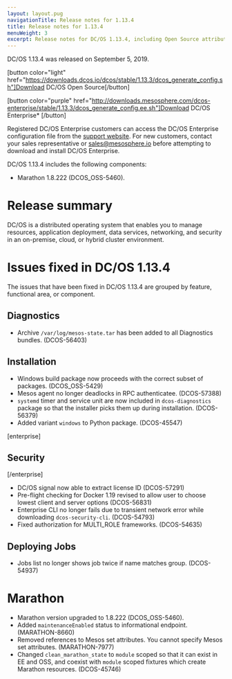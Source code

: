 ```yaml
---
layout: layout.pug
navigationTitle: Release notes for 1.13.4
title: Release notes for 1.13.4
menuWeight: 3
excerpt: Release notes for DC/OS 1.13.4, including Open Source attribution, and version policy.
---
```

DC/OS 1.13.4 was released on September 5, 2019.

[button color="light" href="https://downloads.dcos.io/dcos/stable/1.13.3/dcos_generate_config.sh"]Download DC/OS Open Source[/button]

[button color="purple" href="http://downloads.mesosphere.com/dcos-enterprise/stable/1.13.3/dcos_generate_config.ee.sh"]Download DC/OS Enterprise* [/button]

Registered DC/OS Enterprise customers can access the DC/OS Enterprise configuration file from the [support website](https://support.mesosphere.com/s/downloads). For new customers, contact your sales representative or <a href="mailto:sales@mesosphere.io">sales@mesosphere.io</a> before attempting to download and install DC/OS Enterprise.

DC/OS 1.13.4 includes the following components:

<!-- - DC/OS Enterprise UI updated to 1.13+v2.82.7 and plugins to 1.13+v2.82.7+33076c53.

- DC/OS Enterprise plugins updated to 1.13+v2.82.7+33076c53.

- DC/OS core CLI updated to 1.13-patch.5 bundled in the private registry.

- Apache Mesos 1.8.x [change log](https://github.com/apache/mesos/blob/07d053f68b75505a4386913f05d521fa5e36373d/CHANGELOG).

- Marathon 1.8.207 [change log](https://github.com/mesosphere/marathon/tree/9f3550487).

- Metronome 0.6.33 [change log](https://github.com/dcos/metronome/releases/tag/v0.6.33).
 -->

 - Marathon 1.8.222  (DCOS_OSS-5460).


# Release summary
DC/OS is a distributed operating system that enables you to manage resources, application deployment, data services, networking, and security in an on-premise, cloud, or hybrid cluster environment.

# Issues fixed in DC/OS 1.13.4
The issues that have been fixed in DC/OS 1.13.4 are grouped by feature, functional area, or component. 


## Diagnostics
- Archive `/var/log/mesos-state.tar` has been added to all Diagnostics bundles. (DCOS-56403)


## Installation

- Windows build package now proceeds with the correct subset of packages. (DCOS_OSS-5429)
- Mesos agent no longer deadlocks in RPC authenticatee. (DCOS-57388)
- `systemd` timer and service unit are now included in `dcos-diagnostics` package so that the installer picks them up during installation. (DCOS-56379)
 - Added variant `windows` to Python package. (DCOS-45547)


[enterprise]
## Security
[/enterprise]
- DC/OS signal now able to extract license ID (DCOS-57291)
- Pre-flight checking for Docker 1.19 revised to allow user to choose lowest client and server options (DCOS-56831)
- Enterprise CLI no longer fails due to transient network error while downloading `dcos-security-cli`. (DCOS-54793)
- Fixed authorization for MULTI_ROLE frameworks. (DCOS-54635)

## Deploying Jobs
- Jobs list no longer shows job twice if name matches group. (DCOS-54937)

# Marathon

- Marathon version upgraded to 1.8.222  (DCOS_OSS-5460).
- Added `maintenanceEnabled` status to informational endpoint. (MARATHON-8660)
- Removed references to Mesos set attributes. You cannot specify Mesos set attributes. (MARATHON-7977)
- Changed `clean_marathon_state` to `module` scoped so that it can exist in EE and OSS, and coexist with `module` scoped fixtures which create Marathon resources. (DCOS-45746)
